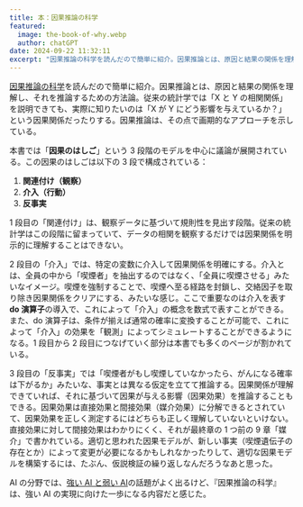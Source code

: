 ```yaml
---
title: 本：因果推論の科学
featured:
  image: the-book-of-why.webp
  author: chatGPT
date: 2024-09-22 11:32:11
excerpt: "因果推論の科学を読んだので簡単に紹介。因果推論とは、原因と結果の関係を理解し、それを推論するための方法論。従来の統計学では「XとYの相関関係」を説明できても、実際に知りたいのは「XがYにどう影響を与えているか？」という因果関係だったりする。因果推論は、その点で画期的なアプローチを示している。"
---
```


[因果推論の科学](https://amzn.to/3XQ5Zvv)を読んだので簡単に紹介。因果推論とは、原因と結果の関係を理解し、それを推論するための方法論。従来の統計学では「X と Y の相関関係」を説明できても、実際に知りたいのは「X が Y にどう影響を与えているか？」という因果関係だったりする。因果推論は、その点で画期的なアプローチを示している。

本書では「<strong>因果のはしご</strong>」という 3 段階のモデルを中心に議論が展開されている。この因果のはしごは以下の 3 段で構成されている：

1. **関連付け（観察）**
2. **介入（行動）**
3. **反事実**

1 段目の「関連付け」は、観察データに基づいて規則性を見出す段階。従来の統計学はこの段階に留まっていて、データの相関を観察するだけでは因果関係を明示的に理解することはできない。

2 段目の「介入」では、特定の変数に介入して因果関係を明確にする。介入とは、全員の中から「喫煙者」を抽出するのではなく、「全員に喫煙させる」みたいなイメージ。喫煙を強制することで、喫煙へ至る経路を封鎖し、交絡因子を取り除き因果関係をクリアにする、みたいな感じ。ここで重要なのは介入を表す**do 演算子**の導入で、これによって「介入」の概念を数式で表すことができる。また、do 演算子は、条件が揃えば通常の確率に変換することが可能で、これによって「介入」の効果を「観測」によってシミュレートすることができるようになる。1 段目から 2 段目につなげていく部分は本書でも多くのページが割かれている。

3 段目の「反事実」では「喫煙者がもし喫煙していなかったら、がんになる確率は下がるか」みたいな、事実とは異なる仮定を立てて推論する。因果関係が理解できていれば、それに基づいて因果が与える影響（因果効果）を推論することもできる。因果効果は直接効果と間接効果（媒介効果）に分解できるとされていて、因果効果を正しく測定するにはどちらも正しく理解していないといけない。直接効果に対して間接効果はわかりにくく、それが最終章の 1 つ前の 9 章「媒介」で書かれている。適切と思われた因果モデルが、新しい事実（喫煙遺伝子の存在とか）によって変更が必要になるかもしれなかったりして、適切な因果モデルを構築するには、たぶん、仮説検証の繰り返しなんだろうなあと思った。

AI の分野では、[強い AI と弱い AI](https://ja.wikipedia.org/wiki/%E5%BC%B7%E3%81%84AI%E3%81%A8%E5%BC%B1%E3%81%84AI)の話題がよく出るけど、『因果推論の科学』は、強い AI の実現に向けた一歩になる内容だと感じた。
